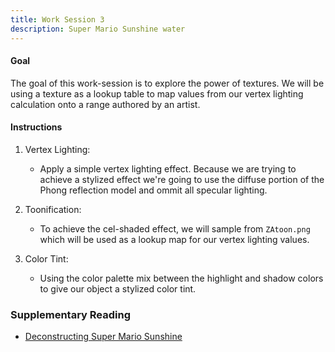 ```yaml
---
title: Work Session 3
description: Super Mario Sunshine water
---
```


#### Goal
The goal of this work-session is to explore the power of textures. We will be using a texture as a lookup table to map values from our vertex lighting calculation onto a range authored by an artist.


#### Instructions

1. Vertex Lighting:
    * Apply a simple vertex lighting effect. Because we are trying to achieve a stylized effect we're going to use the diffuse portion of the Phong reflection model and ommit all specular lighting.

2. Toonification:
    * To achieve the cel-shaded effect, we will sample from `ZAtoon.png` which will be used as a lookup map for our vertex lighting values.

3. Color Tint:
    * Using the color palette mix between the highlight and shadow colors to give our object a stylized color tint.


### Supplementary Reading

*   [Deconstructing Super Mario Sunshine][]


[Deconstructing Super Mario Sunshine]: https://blog.mecheye.net/2018/03/deconstructing-the-water-effect-in-super-mario-sunshine/
